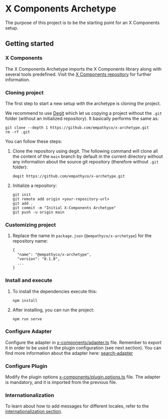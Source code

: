 # X Components Archetype

The purpose of this project is to be the starting point for an X Components setup.

## Getting started

### X Components

The X Components Archetype imports the X Components library along with several tools predefined. Visit the
[X Components repository](https://github.com/empathyco/x/tree/main/packages/x-components#readme) for further
information.

### Cloning project

The first step to start a new setup with the archetype is cloning the project.

We recommend to use [Degit](https://github.com/Rich-Harris/degit) which let us copying a project without the `.git`
folder (without an initialized repository). It basically performs the same as:

```
git clone --depth 1 https://github.com/empathyco/x-archetype.git
rm -rf .git
```

You can follow these steps:

1. Clone the repository using degit. The following command will clone all the content of the `main` branch by default
in the current directory without any information about the source git repository (therefore without `.git` folder):

    ```
    degit https://github.com/empathyco/x-archetype.git
    ```

2. Initialize a repository:

    ```
    git init
    git remote add origin <your-repository-url>
    git add .
    git commit -m "Initial X-Components Archetype"
    git push -u origin main
    ```

### Customizing project

1. Replace the name in `package.json` (`@empathyco/x-archetype`) for the repository name:

    ```
    {
      "name": "@empathyco/x-archetype",
      "version": "0.1.0",
      ...
    }
    ```

### Install and execute

1. To install the dependencies execute this:

    ````
    npm install
    ````

2. After installing, you can run the project:

    ````
    npm run serve
    ````
    
### Configure Adapter

Configure the adapter in [x-components/adapter.ts](../src/adapter/adapter.ts) file. Remember
to export it in order to be used in the plugin configuration (see next section). You can find more information
about the adapter here: 
[search-adapter](https://github.com/empathyco/x/tree/main/packages/search-adapter#readme)
     
### Configure Plugin

Modify the plugin options [x-components/plugin.options.ts](../src/x-components/plugin.options.ts)
file. The adapter is mandatory, and it is imported from the previous file.

### Internationalization

To learn about how to add messages for different locales, refer to the [internationalization section](i18n.md).


